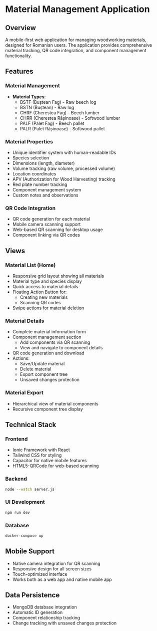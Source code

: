 # Material Management Application

## Overview
A mobile-first web application for managing woodworking materials, designed for Romanian users. The application provides comprehensive material tracking, QR code integration, and component management functionality.

## Features

### Material Management
- **Material Types**: 
  - BSTF (Buștean Fag) - Raw beech log
  - BSTN (Buștean) - Raw log
  - CHRF (Cherestea Fag) - Beech lumber
  - CHRR (Cherestea Rășinoase) - Softwood lumber
  - PALF (Palet Fag) - Beech pallet
  - PALR (Palet Rășinoase) - Softwood pallet

### Material Properties
- Unique identifier system with human-readable IDs
- Species selection
- Dimensions (length, diameter)
- Volume tracking (raw volume, processed volume)
- Location coordinates
- APV (Authorization for Wood Harvesting) tracking
- Red plate number tracking
- Component management system
- Custom notes and observations

### QR Code Integration
- QR code generation for each material
- Mobile camera scanning support
- Web-based QR scanning for desktop usage
- Component linking via QR codes

## Views

### Material List (Home)
- Responsive grid layout showing all materials
- Material type and species display
- Quick access to material details
- Floating Action Button for:
  - Creating new materials
  - Scanning QR codes
- Swipe actions for material deletion

### Material Details
- Complete material information form
- Component management section
  - Add components via QR scanning
  - View and navigate to component details
- QR code generation and download
- Actions:
  - Save/Update material
  - Delete material
  - Export component tree
  - Unsaved changes protection

### Material Export
- Hierarchical view of material components
- Recursive component tree display

## Technical Stack

### Frontend
- Ionic Framework with React
- Tailwind CSS for styling
- Capacitor for native mobile features
- HTML5-QRCode for web-based scanning

### Backend
```sh
node --watch server.js
```

### UI Development
```sh
npm run dev
```

### Database
```sh
docker-compose up
```

## Mobile Support
- Native camera integration for QR scanning
- Responsive design for all screen sizes
- Touch-optimized interface
- Works both as a web app and native mobile app

## Data Persistence
- MongoDB database integration
- Automatic ID generation
- Component relationship tracking
- Change tracking with unsaved changes protection